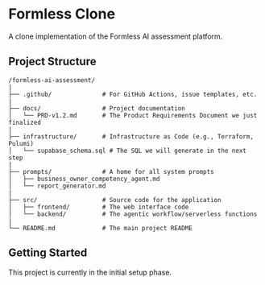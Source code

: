# Formless Clone

A clone implementation of the Formless AI assessment platform.

## Project Structure

```
/formless-ai-assessment/
|
├── .github/              # For GitHub Actions, issue templates, etc.
|
├── docs/                 # Project documentation
│   └── PRD-v1.2.md       # The Product Requirements Document we just finalized
|
├── infrastructure/       # Infrastructure as Code (e.g., Terraform, Pulumi)
│   └── supabase_schema.sql # The SQL we will generate in the next step
|
├── prompts/              # A home for all system prompts
│   ├── business_owner_competency_agent.md
│   └── report_generator.md
|
├── src/                  # Source code for the application
│   ├── frontend/         # The web interface code
│   └── backend/          # The agentic workflow/serverless functions
|
└── README.md             # The main project README
```

## Getting Started

This project is currently in the initial setup phase.